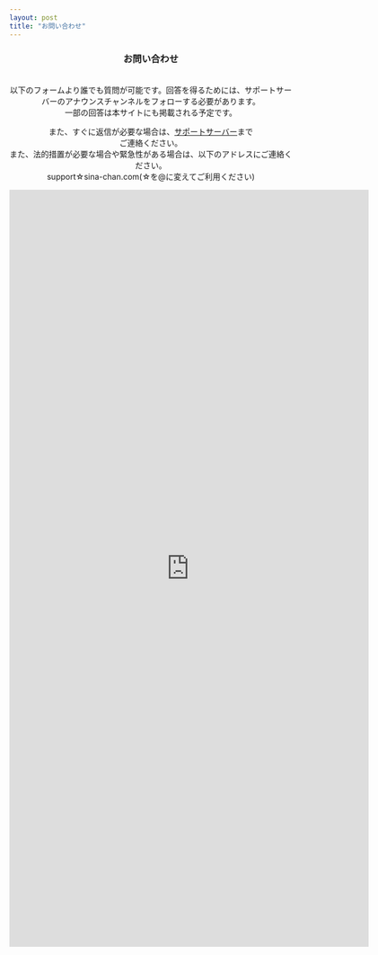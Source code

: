 ```yaml
---
layout: post
title: "お問い合わせ"
---
```

<center>
<h3 class="main-title">お問い合わせ</h3>
<br>
以下のフォームより誰でも質問が可能です。回答を得るためには、サポートサーバーのアナウンスチャンネルをフォローする必要があります。<br>
一部の回答は本サイトにも掲載される予定です。<br>

また、すぐに返信が必要な場合は、<a href="https://discord.gg/UVMnARV" class="a-orange">サポートサーバー</a>まで<br class="java">ご連絡ください。<br>また、法的措置が必要な場合や緊急性がある場合は、以下のアドレスにご連絡ください。<br>
support☆sina-chan.com(☆を@に変えてご利用ください)
<br>
<iframe src="https://docs.google.com/forms/d/e/1FAIpQLSeHCj_BFLpoX49fHiBcmebMWNyRwyUQ-0I18HYyiSqevMYBEg/viewform?embedded=true" width="640" height="1347" frameborder="0" marginheight="0" marginwidth="0">読み込んでいます…</iframe>
